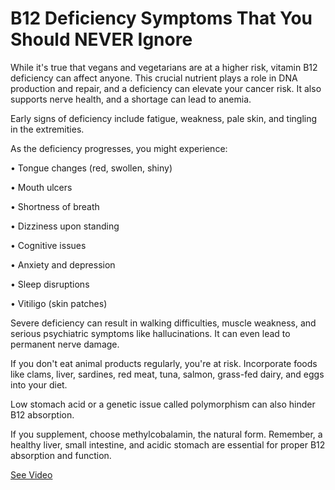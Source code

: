 # B12 Deficiency Symptoms That You Should NEVER Ignore

While it's true that vegans and vegetarians are at a higher risk, vitamin B12 deficiency can affect anyone. This crucial nutrient plays a role in DNA production and repair, and a deficiency can elevate your cancer risk. It also supports nerve health, and a shortage can lead to anemia.

Early signs of deficiency include fatigue, weakness, pale skin, and tingling in the extremities.

As the deficiency progresses, you might experience:

• Tongue changes (red, swollen, shiny)

• Mouth ulcers

• Shortness of breath

• Dizziness upon standing

• Cognitive issues

• Anxiety and depression

• Sleep disruptions

• Vitiligo (skin patches)

Severe deficiency can result in walking difficulties, muscle weakness, and serious psychiatric symptoms like hallucinations. It can even lead to permanent nerve damage.

If you don't eat animal products regularly, you're at risk. Incorporate foods like clams, liver, sardines, red meat, tuna, salmon, grass-fed dairy, and eggs into your diet.

Low stomach acid or a genetic issue called polymorphism can also hinder B12 absorption.

If you supplement, choose methylcobalamin, the natural form. Remember, a healthy liver, small intestine, and acidic stomach are essential for proper B12 absorption and function.

 [See Video](https://www.youtube.com/embed/cojfbFPi9-A)